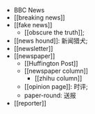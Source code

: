 - BBC News
- [[breaking news]]
- [[fake news]]
    - [[obscure the truth]];
- [[news hound]]: 新闻猎犬;
- [[newsletter]]
- [[newspaper]]
    - [[Huffington Post]]
    - [[newspaper column]]
        - [[zhihu column]]
    - [[opinion page]]: 时评;
    - paper-round: 送报
- [[reporter]]
